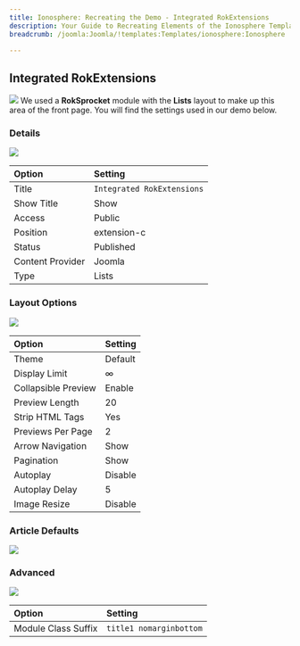 ```yaml
---
title: Ionosphere: Recreating the Demo - Integrated RokExtensions
description: Your Guide to Recreating Elements of the Ionosphere Template for Joomla
breadcrumb: /joomla:Joomla/!templates:Templates/ionosphere:Ionosphere

---
```


Integrated RokExtensions
-----
![][demo]
We used a **RokSprocket** module with the **Lists** layout to make up this area of the front page. You will find the settings used in our demo below.

### Details
![][demo2]

| Option           | Setting                    |  
| :--------------- | :------------------------- |  
| Title            | `Integrated RokExtensions` |  
| Show Title       | Show                       |  
| Access           | Public                     |  
| Position         | extension-c                |  
| Status           | Published                  |  
| Content Provider | Joomla                     |  
| Type             | Lists                      |  

### Layout Options
![][demo3]

| Option              | Setting |  
| :------------------ | :------ |  
| Theme               | Default |  
| Display Limit       | ∞       |  
| Collapsible Preview | Enable  |  
| Preview Length      | 20      |  
| Strip HTML Tags     | Yes     |  
| Previews Per Page   | 2       |  
| Arrow Navigation    | Show    |  
| Pagination          | Show    |  
| Autoplay            | Disable |  
| Autoplay Delay      | 5       |  
| Image Resize        | Disable |

### Article Defaults
![][demo4]

### Advanced
![][demo5]

| Option              | Setting                 |  
| :------------------ | :---------------------- |  
| Module Class Suffix | `title1 nomarginbottom` |  

[demo]: assets/demo_10.jpeg
[demo2]: assets/integrated_1.jpeg
[demo3]: assets/integrated_2.jpeg
[demo4]: assets/integrated_3.jpeg
[demo5]: assets/integrated_4.jpeg